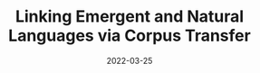 ---
title: "Linking Emergent and Natural Languages via Corpus Transfer"
date: 2022-03-25
draft: false
post_type: publication
authors: [shunyuy, moy, yangz, karthikn, joshuat]
venue: ICLR 2022
tags: []

code: https://github.com/princeton-nlp/XTX
link: https://arxiv.org/abs/2201.01251
site: https://sites.google.com/princeton.edu/xtx
---